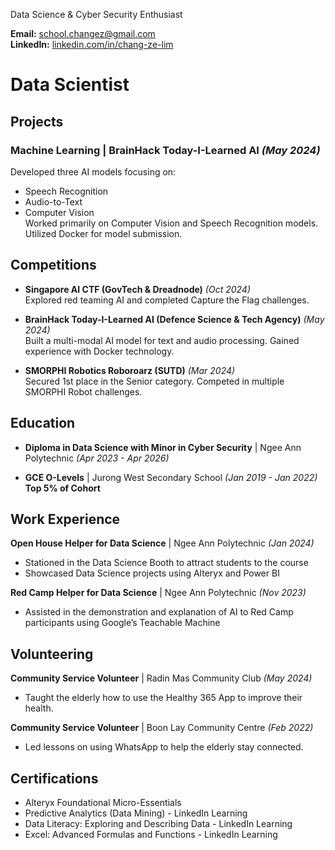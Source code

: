 Data Science & Cyber Security Enthusiast  

**Email:** school.changez@gmail.com  
**LinkedIn:** [linkedin.com/in/chang-ze-lim](https://www.linkedin.com/in/lim-chang-ze/)  

# Data Scientist

## Projects
### Machine Learning | BrainHack Today-I-Learned AI _(May 2024)_  
Developed three AI models focusing on:
- Speech Recognition  
- Audio-to-Text  
- Computer Vision  
Worked primarily on Computer Vision and Speech Recognition models. Utilized Docker for model submission.

## Competitions
- **Singapore AI CTF (GovTech & Dreadnode)** _(Oct 2024)_  
  Explored red teaming AI and completed Capture the Flag challenges.

- **BrainHack Today-I-Learned AI (Defence Science & Tech Agency)** _(May 2024)_  
  Built a multi-modal AI model for text and audio processing. Gained experience with Docker technology.

- **SMORPHI Robotics Roboroarz (SUTD)** _(Mar 2024)_  
  Secured 1st place in the Senior category. Competed in multiple SMORPHI Robot challenges.

## Education
- **Diploma in Data Science with Minor in Cyber Security** | Ngee Ann Polytechnic _(Apr 2023 - Apr 2026)_  

- **GCE O-Levels** | Jurong West Secondary School _(Jan 2019 - Jan 2022)_  
  **Top 5% of Cohort**  

## Work Experience
**Open House Helper for Data Science** | Ngee Ann Polytechnic _(Jan 2024)_  
- Stationed in the Data Science Booth to attract students to the course  
- Showcased Data Science projects using Alteryx and Power BI  

**Red Camp Helper for Data Science** | Ngee Ann Polytechnic _(Nov 2023)_  
- Assisted in the demonstration and explanation of AI to Red Camp participants using Google’s Teachable Machine  

## Volunteering
**Community Service Volunteer** | Radin Mas Community Club _(May 2024)_  
- Taught the elderly how to use the Healthy 365 App to improve their health.

**Community Service Volunteer** | Boon Lay Community Centre _(Feb 2022)_  
- Led lessons on using WhatsApp to help the elderly stay connected.

## Certifications
- Alteryx Foundational Micro-Essentials  
- Predictive Analytics (Data Mining) - LinkedIn Learning  
- Data Literacy: Exploring and Describing Data - LinkedIn Learning  
- Excel: Advanced Formulas and Functions - LinkedIn Learning  
